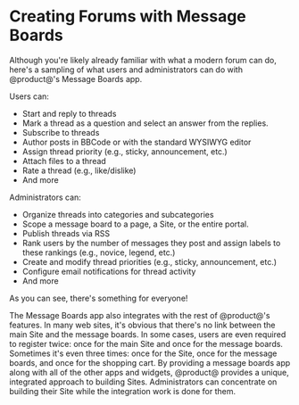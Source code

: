 # Creating Forums with Message Boards [](id=creating-forums-with-message-boards)

Although you're likely already familiar with what a modern forum can do, here's
a sampling of what users and administrators can do with @product@'s Message
Boards app. 

Users can: 

-   Start and reply to threads 
-   Mark a thread as a question and select an answer from the replies. 
-   Subscribe to threads 
-   Author posts in BBCode or with the standard WYSIWYG editor 
-   Assign thread priority (e.g., sticky, announcement, etc.)
-   Attach files to a thread
-   Rate a thread (e.g., like/dislike)
-   And more

Administrators can: 

-   Organize threads into categories and subcategories 
-   Scope a message board to a page, a Site, or the entire portal.
-   Publish threads via RSS
-   Rank users by the number of messages they post and assign labels to these 
    rankings (e.g., novice, legend, etc.) 
-   Create and modify thread priorities (e.g., sticky, announcement, etc.) 
-   Configure email notifications for thread activity 
-   And more 

As you can see, there's something for everyone! 

The Message Boards app also integrates with the rest of @product@'s features. 
In many web sites, it's obvious that there's no link between the main Site and 
the message boards. In some cases, users are even required to register twice: 
once for the main Site and once for the message boards. Sometimes it's even 
three times: once for the Site, once for the message boards, and once for the 
shopping cart. By providing a message boards app along with all of the other 
apps and widgets, @product@ provides a unique, integrated approach to building 
Sites. Administrators can concentrate on building their Site while the 
integration work is done for them. 

